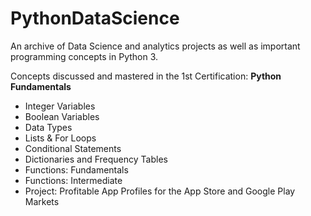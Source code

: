 <h1>PythonDataScience</h1>

An archive of Data Science and analytics projects as well as important programming concepts in Python 3. 

Concepts discussed and mastered in the 1st Certification: <b>Python Fundamentals</b>

<ul>
  <li>Integer Variables</li>
  <li>Boolean Variables</li>
  <li>Data Types</li>
  <li>Lists & For Loops</li>
  <li>Conditional Statements</li>
  <li>Dictionaries and Frequency Tables</li>
  <li>Functions: Fundamentals</li>
  <li>Functions: Intermediate</li>
  <li>Project: Profitable App Profiles for the App Store and Google Play Markets</li>
  
</ul>
